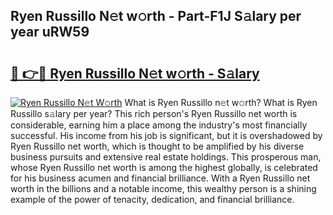 ## Ryen Russillo N𝚎t w𝚘rth - Part-F1J S𝚊lary per year uRW59

# <h2><a href="http://gc4ekpv.nevu.top/?p=Ryen+Russillo">🔗 👉🔴 Ryen Russillo N𝚎t w𝚘rth - S𝚊lary</a></h2>

[![Ryen Russillo N𝚎t W𝚘rth](https://i.imgur.com/Oavwk0R.jpeg)](http://gc4ekpv.nevu.top/?p=Ryen+Russillo)
What is Ryen Russillo n𝚎t w𝚘rth? What is Ryen Russillo s𝚊lary per year?
This rich person's Ryen Russillo net worth is considerable, earning him a place among the industry's most financially successful. His income from his job is significant, but it is overshadowed by Ryen Russillo net worth, which is thought to be amplified by his diverse business pursuits and extensive real estate holdings. This prosperous man, whose Ryen Russillo net worth is among the highest globally, is celebrated for his business acumen and financial brilliance. With a Ryen Russillo net worth in the billions and a notable income, this wealthy person is a shining example of the power of tenacity, dedication, and financial brilliance.

